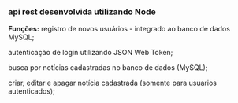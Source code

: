 ### api rest desenvolvida utilizando Node


**Funções:**
registro de novos usuários - integrado ao banco de dados MySQL;

autenticação de login utilizando JSON Web Token;

busca por notícias cadastradas no banco de dados (MySQL);

criar, editar e apagar notícia cadastrada (somente para usuarios autenticados);
